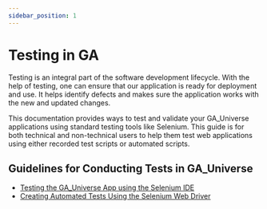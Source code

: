 ```yaml
---
sidebar_position: 1
---
```


# Testing in GA

Testing is an integral part of the software development lifecycle. With the help of testing, one can ensure that our application is ready for deployment and use. It helps identify defects and makes sure the application works with the new and updated changes.

This documentation provides ways to test and validate your GA_Universe applications using standard testing tools like Selenium. This guide is for both technical and non-technical users to help them test web applications using either recorded test scripts or automated scripts.

## Guidelines for Conducting Tests in GA_Universe

- [Testing the GA_Universe App using the Selenium IDE](./Testing-the-GA_Universe-App-using-the-Selenium-IDE/)
- [Creating Automated Tests Using the Selenium Web Driver](./Creating-Automated-Tests-Using-the-Selenium-Web-Driver/)
